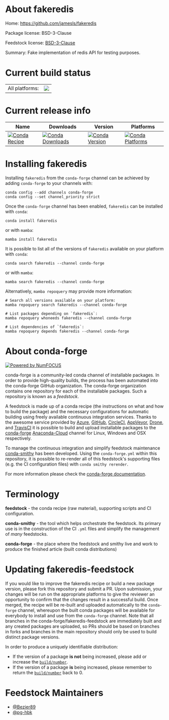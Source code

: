 About fakeredis
===============

Home: https://github.com/jamesls/fakeredis

Package license: BSD-3-Clause

Feedstock license: [BSD-3-Clause](https://github.com/conda-forge/fakeredis-feedstock/blob/main/LICENSE.txt)

Summary: Fake implementation of redis API for testing purposes.

Current build status
====================


<table><tr><td>All platforms:</td>
    <td>
      <a href="https://dev.azure.com/conda-forge/feedstock-builds/_build/latest?definitionId=6798&branchName=main">
        <img src="https://dev.azure.com/conda-forge/feedstock-builds/_apis/build/status/fakeredis-feedstock?branchName=main">
      </a>
    </td>
  </tr>
</table>

Current release info
====================

| Name | Downloads | Version | Platforms |
| --- | --- | --- | --- |
| [![Conda Recipe](https://img.shields.io/badge/recipe-fakeredis-green.svg)](https://anaconda.org/conda-forge/fakeredis) | [![Conda Downloads](https://img.shields.io/conda/dn/conda-forge/fakeredis.svg)](https://anaconda.org/conda-forge/fakeredis) | [![Conda Version](https://img.shields.io/conda/vn/conda-forge/fakeredis.svg)](https://anaconda.org/conda-forge/fakeredis) | [![Conda Platforms](https://img.shields.io/conda/pn/conda-forge/fakeredis.svg)](https://anaconda.org/conda-forge/fakeredis) |

Installing fakeredis
====================

Installing `fakeredis` from the `conda-forge` channel can be achieved by adding `conda-forge` to your channels with:

```
conda config --add channels conda-forge
conda config --set channel_priority strict
```

Once the `conda-forge` channel has been enabled, `fakeredis` can be installed with `conda`:

```
conda install fakeredis
```

or with `mamba`:

```
mamba install fakeredis
```

It is possible to list all of the versions of `fakeredis` available on your platform with `conda`:

```
conda search fakeredis --channel conda-forge
```

or with `mamba`:

```
mamba search fakeredis --channel conda-forge
```

Alternatively, `mamba repoquery` may provide more information:

```
# Search all versions available on your platform:
mamba repoquery search fakeredis --channel conda-forge

# List packages depending on `fakeredis`:
mamba repoquery whoneeds fakeredis --channel conda-forge

# List dependencies of `fakeredis`:
mamba repoquery depends fakeredis --channel conda-forge
```


About conda-forge
=================

[![Powered by
NumFOCUS](https://img.shields.io/badge/powered%20by-NumFOCUS-orange.svg?style=flat&colorA=E1523D&colorB=007D8A)](https://numfocus.org)

conda-forge is a community-led conda channel of installable packages.
In order to provide high-quality builds, the process has been automated into the
conda-forge GitHub organization. The conda-forge organization contains one repository
for each of the installable packages. Such a repository is known as a *feedstock*.

A feedstock is made up of a conda recipe (the instructions on what and how to build
the package) and the necessary configurations for automatic building using freely
available continuous integration services. Thanks to the awesome service provided by
[Azure](https://azure.microsoft.com/en-us/services/devops/), [GitHub](https://github.com/),
[CircleCI](https://circleci.com/), [AppVeyor](https://www.appveyor.com/),
[Drone](https://cloud.drone.io/welcome), and [TravisCI](https://travis-ci.com/)
it is possible to build and upload installable packages to the
[conda-forge](https://anaconda.org/conda-forge) [Anaconda-Cloud](https://anaconda.org/)
channel for Linux, Windows and OSX respectively.

To manage the continuous integration and simplify feedstock maintenance
[conda-smithy](https://github.com/conda-forge/conda-smithy) has been developed.
Using the ``conda-forge.yml`` within this repository, it is possible to re-render all of
this feedstock's supporting files (e.g. the CI configuration files) with ``conda smithy rerender``.

For more information please check the [conda-forge documentation](https://conda-forge.org/docs/).

Terminology
===========

**feedstock** - the conda recipe (raw material), supporting scripts and CI configuration.

**conda-smithy** - the tool which helps orchestrate the feedstock.
                   Its primary use is in the construction of the CI ``.yml`` files
                   and simplify the management of *many* feedstocks.

**conda-forge** - the place where the feedstock and smithy live and work to
                  produce the finished article (built conda distributions)


Updating fakeredis-feedstock
============================

If you would like to improve the fakeredis recipe or build a new
package version, please fork this repository and submit a PR. Upon submission,
your changes will be run on the appropriate platforms to give the reviewer an
opportunity to confirm that the changes result in a successful build. Once
merged, the recipe will be re-built and uploaded automatically to the
`conda-forge` channel, whereupon the built conda packages will be available for
everybody to install and use from the `conda-forge` channel.
Note that all branches in the conda-forge/fakeredis-feedstock are
immediately built and any created packages are uploaded, so PRs should be based
on branches in forks and branches in the main repository should only be used to
build distinct package versions.

In order to produce a uniquely identifiable distribution:
 * If the version of a package **is not** being increased, please add or increase
   the [``build/number``](https://docs.conda.io/projects/conda-build/en/latest/resources/define-metadata.html#build-number-and-string).
 * If the version of a package **is** being increased, please remember to return
   the [``build/number``](https://docs.conda.io/projects/conda-build/en/latest/resources/define-metadata.html#build-number-and-string)
   back to 0.

Feedstock Maintainers
=====================

* [@Bezier89](https://github.com/Bezier89/)
* [@pg-hbk](https://github.com/pg-hbk/)

